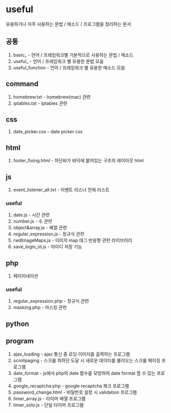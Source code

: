 # useful
유용하거나 자주 사용하는 문법 / 메소드 / 프로그램을 정리하는 문서

## 공통
1. basic_ - 언어 / 프레임워크별 기본적으로 사용하는 문법 / 메소드
2. useful_ - 언어 / 프레임워크 별 유용한 문법 모음
3. useful_function - 언어 / 프레임워크 별 유용한 메소드 모음

## command
1. homebrew.txt - homebrew(mac) 관련
2. iptables.txt - iptables 관련

## css
1. date_picker.css - date picker css

## html
1. footer_fixing.html - 하단바가 바닥에 붙어있는 구조의 레이아웃 html

## js
1. event_listener_all.txt - 이벤트 리스너 전체 리스트
### useful
1. date.js - 시간 관련
2. number.js - 수 관련
3. object&array.js - 배열 관련
4. regular_expression.js - 정규식 관련
5. rwdImageMaps.js - 이미지 map 태그 반응형 관련 라이브러리
6. save_login_id.js - 아이디 저장 기능

## php
1. 페이지네이션
### useful
1. regular_expression.php - 정규식 관련
2. masking.php - 마스킹 관련

## python

## program
1. ajax_loading - ajax 통신 중 로딩 이미지를 출력하는 프로그램
2. scrollpaging - 스크롤 최하단 도달 시 새로운 데이터를 불러오는 스크롤 페이징 프로그램
3. date_format - js에서 php의 date 함수를 모방하여 date format 할 수 있는 프로그램
4. google_recaptcha.php - google recaptcha 체크 프로그램
5. password_change.html - 비밀번호 설정 시 validation 프로그램
6. timer_array.js - 타이머 배열 프로그램
7. timer_solo.js - 단일 타이머 프로그램
